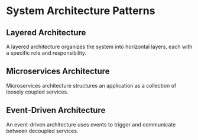 # System Architecture Patterns

## Layered Architecture

A layered architecture organizes the system into horizontal layers, each with a specific role and responsibility.

## Microservices Architecture

Microservices architecture structures an application as a collection of loosely coupled services.

## Event-Driven Architecture

An event-driven architecture uses events to trigger and communicate between decoupled services.